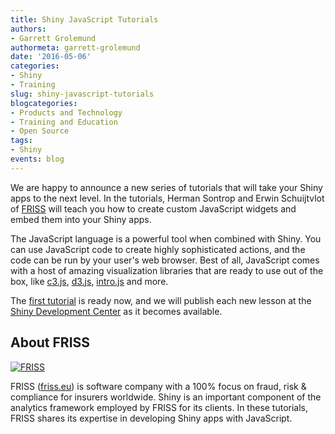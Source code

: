 ```yaml
---
title: Shiny JavaScript Tutorials
authors: 
- Garrett Grolemund
authormeta: garrett-grolemund
date: '2016-05-06'
categories:
- Shiny
- Training
slug: shiny-javascript-tutorials
blogcategories:
- Products and Technology
- Training and Education
- Open Source
tags:
- Shiny
events: blog
---
```



We are happy to announce a new series of tutorials that will take your Shiny apps to the next level. In the tutorials, Herman Sontrop and Erwin Schuijtvlot of [FRISS](http://www.friss.eu/en/) will teach you how to create custom JavaScript widgets and embed them into your Shiny apps.

The JavaScript language is a powerful tool when combined with Shiny.  You can use JavaScript code to create highly sophisticated actions, and the code can be run by your user's web browser. Best of all, JavaScript comes with a host of amazing visualization libraries that are ready to use out of the box, like [c3.js](http://c3js.org/), [d3.js](https://d3js.org/), [intro.js](http://introjs.com/) and more.

The [first tutorial](https://shiny.rstudio.com/articles/js-build-widget.html) is ready now, and we will publish each new lesson at the [Shiny Development Center](https://shiny.rstudio.com/articles/#extensions) as it becomes available.

## About FRISS

[![FRISS](https://rstudioblog.files.wordpress.com/2016/05/friss.jpg)](http://www.friss.eu/en)

FRISS ([friss.eu](http://www.friss.eu/en)) is software company with a 100% focus on fraud, risk & compliance for insurers worldwide. Shiny is an important component of the analytics framework employed by FRISS for its clients. In these tutorials, FRISS shares its expertise in developing Shiny apps with JavaScript.

